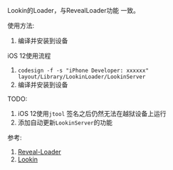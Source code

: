 Lookin的Loader，与RevealLoader功能 一致。

使用方法:
1.   编译并安装到设备


iOS 12使用流程
1. `codesign -f -s "iPhone Developer: xxxxxx" layout/Library/LookinLoader/LookinServer`
2. 编译并安装到设备

TODO:
1. iOS 12使用`jtool`  签名之后仍然无法在越狱设备上运行
2. 添加自动更新`LookinServer`的功能

参考:
1. [Reveal-Loader](https://github.com/jkyin/Reveal-Loader)
2. [Lookin](https://lookin.work/)


